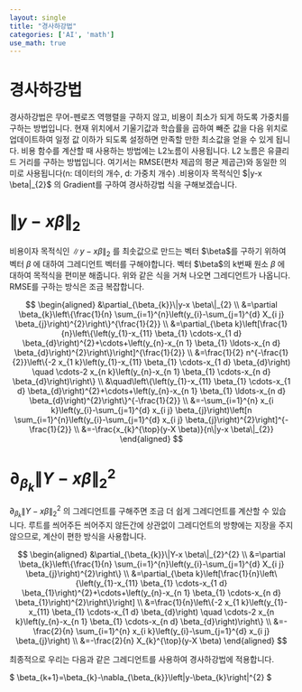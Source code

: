 ```yaml
---
layout: single
title: "경사하강법"
categories: ['AI', 'math']
use_math: true
---
```


# 경사하강법
경사하강법은 무어-펜로즈 역행렬을 구하지 않고, 비용이 최소가 되게 하도록 가중치를 구하는 방법입니다. 현재 위치에서 기울기값과 학습률을 곱하여 빼준 값을 다음 위치로 업데이트하여 일정 값 이하가 되도록 설정하면 만족할 만한 최소값을 얻을 수 있게 됩니다. 비용 함수를 계산할 때 사용하는 방법에는 L2노름이 사용됩니다. L2 노름은 유클리드 거리를 구하는 방법입니다. 여기서는 RMSE(편차 제곱의 평균 제곱근)와 동일한 의미로 사용됩니다(n: 데이터의 개수, d: 가중치 개수) .비용이자 목적식인 $\|y-x \beta\|_{2}\$ 의 Gradient를 구하여 경사하강법 식을 구해보겠습니다.



# $\|y-x \beta\|_{2}$

비용이자 목적식인 $\|y-x \beta\|_{2}$ 를 최솟값으로 만드는 벡터 $\beta\$를 구하기 위하여 벡터 $\beta$ 에 대하여 그레디언트 벡터를 구해야합니다. 벡터 $\beta\$의 k번째 원소 $\beta$ 에 대하여 목적식을 편미분 해줍니다. 위와 같은 식을 거쳐 나오면 그레디언트가 나옵니다. RMSE를 구하는 방식은 조금 복잡합니다.



$$
\begin{aligned}
&\partial_{\beta_{k}}\|y-x \beta\|_{2} \\
&=\partial \beta_{k}\left\{\frac{1}{n} \sum_{i=1}^{n}\left(y_{i}-\sum_{j=1}^{d} X_{i j} \beta_{j}\right)^{2}\right\}^{\frac{1}{2}} \\
&=\partial_{\beta k}\left[\frac{1}{n}\left\{\left(y_{1}-x_{11} \beta_{1} \cdots-x_{1 d} \beta_{d}\right)^{2}+\cdots+\left(y_{n}-x_{n 1} \beta_{1} \ldots-x_{n d} \beta_{d}\right)^{2}\right\}\right]^{\frac{1}{2}} \\
&=\frac{1}{2} n^{-\frac{1}{2}}\left\{-2 x_{1 k}\left(y_{1}-x_{11} \beta_{1} \cdots-x_{1 d} \beta_{d}\right) \quad \cdots-2 x_{n k}\left(y_{n}-x_{n 1} \beta_{1} \cdots-x_{n d} \beta_{d}\right)\right\} \\
&\quad\left\{\left(y_{1}-x_{11} \beta_{1} \cdots-x_{1 d} \beta_{d}\right)^{2}+\cdots+\left(y_{n}-x_{n 1} \beta_{1} \ldots-x_{n d} \beta_{d}\right)^{2}\right\}^{-\frac{1}{2}} \\
&=-\sum_{i=1}^{n} x_{i k}\left(y_{i}-\sum_{j=1}^{d} x_{i j} \beta_{j}\right)\left[n \sum_{i=1}^{n}\left(y_{i}-\sum_{j=1}^{d} x_{i j} \beta_{j}\right)^{2}\right]^{-\frac{1}{2}} \\
&=-\frac{x_{k}^{\top}(y-X \beta)}{n\|y-x \beta\|_{2}}
\end{aligned}
$$


# $\partial_{\beta_{k}}\|Y-x \beta\|_{2}^{2}$
$\partial_{\beta_{k}}\|Y-x \beta\|_{2}^{2}$ 의 그레디언트를 구해주면 조금 더 쉽게 그레디언트를 계산할 수 있습니다. 루트를 씌어주든 씌어주지 않든간에 상관없이 그레디언트의 방향에는 지장을 주지 않으므로, 계산이 편한 방식을 사용합니다.


$$
\begin{aligned}
&\partial_{\beta_{k}}\|Y-x \beta\|_{2}^{2} \\
&=\partial \beta_{k}\left\{\frac{1}{n} \sum_{i=1}^{n}\left(y_{i}-\sum_{j=1}^{d} X_{i j} \beta_{j}\right)^{2}\right\} \\
&=\partial_{\beta k}\left[\frac{1}{n}\left\{\left(y_{1}-x_{11} \beta_{1} \cdots-x_{1 d} \beta_{1}\right)^{2}+\cdots+\left(y_{n}-x_{n 1} \beta_{1} \cdots-x_{n d} \beta_{1}\right)^{2}\right\}\right] \\
&=\frac{1}{n}\left\{-2 x_{1 k}\left(y_{1}-x_{11} \beta_{1} \cdots-x_{1 d} \beta_{d}\right) \quad \cdots-2 x_{n k}\left(y_{n}-x_{n 1} \beta_{1} \cdots-x_{n d} \beta_{d}\right)\right\} \\
&=-\frac{2}{n} \sum_{i=1}^{n} x_{i k}\left(y_{i}-\sum_{j=1}^{d} x_{i j} \beta_{j}\right) \\
&=-\frac{2}{n} X_{k}^{\top}(y-X \beta)
\end{aligned}
$$


최종적으로 우리는 다음과 같은 그레디언트를 사용하여 경사하강법에 적용합니다.

$
\beta_{k+1}=\beta_{k}-\nabla_{\beta_{k}}\left\|y-\beta_{k}\right\|^{2}
$

